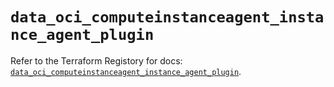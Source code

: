 # `data_oci_computeinstanceagent_instance_agent_plugin`

Refer to the Terraform Registory for docs: [`data_oci_computeinstanceagent_instance_agent_plugin`](https://registry.terraform.io/providers/oracle/oci/6.18.0/docs/data-sources/computeinstanceagent_instance_agent_plugin).
